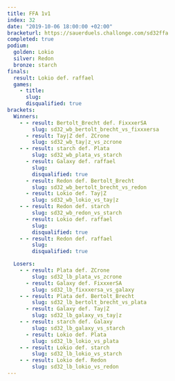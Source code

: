 ```yaml
---
title: FFA 1v1
index: 32
date: "2019-10-06 18:00:00 +02:00"
bracketurl: https://sauerduels.challonge.com/sd32ffa
completed: true
podium:
  golden: Lokio
  silver: Redon
  bronze: starch
finals:
  result: Lokio def. raffael
  games:
    - title:
      slug:
      disqualified: true
brackets:
  Winners:
    - - result: Bertolt_Brecht def. FixxxerSA
        slug: sd32_wb_bertolt_brecht_vs_fixxxersa
      - result: Tay|Z def. ZCrone
        slug: sd32_wb_tay|z_vs_zcrone
    - - result: starch def. Plata
        slug: sd32_wb_plata_vs_starch
      - result: Galaxy def. raffael
        slug:
        disqualified: true
      - result: Redon def. Bertolt_Brecht
        slug: sd32_wb_bertolt_brecht_vs_redon
      - result: Lokio def. Tay|Z
        slug: sd32_wb_lokio_vs_tay|z
    - - result: Redon def. starch
        slug: sd32_wb_redon_vs_starch
      - result: Lokio def. raffael
        slug:
        disqualified: true
    - - result: Redon def. raffael
        slug:
        disqualified: true

  Losers:
    - - result: Plata def. ZCrone
        slug: sd32_lb_plata_vs_zcrone
      - result: Galaxy def. FixxxerSA
        slug: sd32_lb_fixxxersa_vs_galaxy
    - - result: Plata def. Bertolt_Brecht
        slug: sd32_lb_bertolt_brecht_vs_plata
      - result: Galaxy def. Tay|Z
        slug: sd32_lb_galaxy_vs_tay|z
    - - result: starch def. Galaxy
        slug: sd32_lb_galaxy_vs_starch
      - result: Lokio def. Plata
        slug: sd32_lb_lokio_vs_plata
    - - result: Lokio def. starch
        slug: sd32_lb_lokio_vs_starch
    - - result: Lokio def. Redon
        slug: sd32_lb_lokio_vs_redon
---
```

